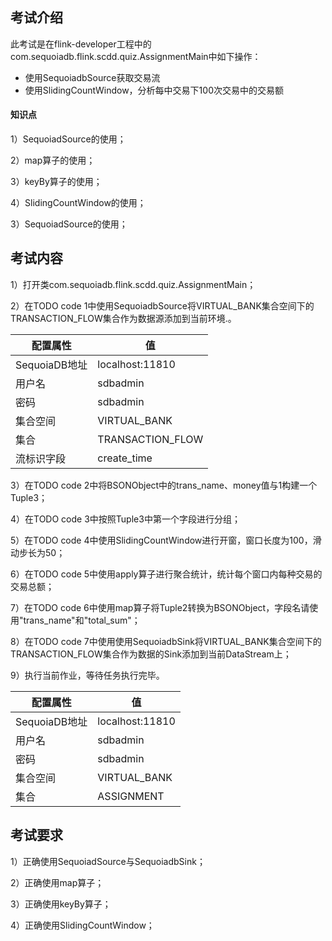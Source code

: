 ## 考试介绍

此考试是在flink-developer工程中的com.sequoiadb.flink.scdd.quiz.AssignmentMain中如下操作：

- 使用SequoiadbSource获取交易流
- 使用SlidingCountWindow，分析每中交易下100次交易中的交易额
 
#### 知识点

1）SequoiadSource的使用；

2）map算子的使用；

3）keyBy算子的使用；

4）SlidingCountWindow的使用；

3）SequoiadSource的使用；

## 考试内容

1）打开类com.sequoiadb.flink.scdd.quiz.AssignmentMain；

2）在TODO code 1中使用SequoiadbSource将VIRTUAL_BANK集合空间下的TRANSACTION_FLOW集合作为数据源添加到当前环境.。

| 配置属性      | 值               |
| ------------- | ---------------- |
| SequoiaDB地址 | localhost:11810  |
| 用户名        | sdbadmin         |
| 密码          | sdbadmin         |
| 集合空间      | VIRTUAL_BANK     |
| 集合          | TRANSACTION_FLOW |
| 流标识字段    | create_time      |

3）在TODO code 2中将BSONObject中的trans_name、money值与1构建一个Tuple3；

4）在TODO code 3中按照Tuple3中第一个字段进行分组；

5）在TODO code 4中使用SlidingCountWindow进行开窗，窗口长度为100，滑动步长为50；

6）在TODO code 5中使用apply算子进行聚合统计，统计每个窗口内每种交易的交易总额；

7）在TODO code 6中使用map算子将Tuple2转换为BSONObject，字段名请使用"trans_name"和"total_sum"；

8）在TODO code 7中使用使用SequoiadbSink将VIRTUAL_BANK集合空间下的TRANSACTION_FLOW集合作为数据的Sink添加到当前DataStream上；

9）执行当前作业，等待任务执行完毕。

| 配置属性      | 值              |
| ------------- | --------------- |
| SequoiaDB地址 | localhost:11810 |
| 用户名        | sdbadmin        |
| 密码          | sdbadmin        |
| 集合空间      | VIRTUAL_BANK    |
| 集合          | ASSIGNMENT      |

## 考试要求

1）正确使用SequoiadSource与SequoiadbSink；

2）正确使用map算子；

3）正确使用keyBy算子；

4）正确使用SlidingCountWindow；
